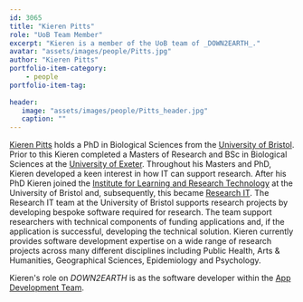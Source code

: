 ```yaml
---
id: 3065
title: "Kieren Pitts"
role: "UoB Team Member"
excerpt: "Kieren is a member of the UoB team of _DOWN2EARTH_."
avatar: "assets/images/people/Pitts.jpg"
author: "Kieren Pitts"
portfolio-item-category:
    - people
portfolio-item-tag:
    
header:
   image: "assets/images/people/Pitts_header.jpg"
   caption: ""
---
```


[Kieren Pitts](https://www.bristol.ac.uk/ilrt/people/kieren-m-pitts/index.html) holds a PhD in Biological Sciences from the [University of Bristol](https://www.bristol.ac.uk/). Prior to this Kieren completed a Masters of Research and BSc in Biological Sciences at the [University of Exeter](https://www.exeter.ac.uk/). Throughout his Masters and PhD, Kieren developed a keen interest in how IT can support research. After his PhD Kieren joined the [Institute for Learning and Research Technology](https://www.bristol.ac.uk/ilrt/) at the University of Bristol and, subsequently, this became [Research IT](https://www.bristol.ac.uk/research-it/). The Research IT team at the University of Bristol supports research projects by developing bespoke software required for research. The team support researchers with technical components of funding applications and, if the application is successful, developing the technical solution. Kieren currently provides software development expertise on a wide range of research projects across many different disciplines including Public Health, Arts & Humanities, Geographical Sciences, Epidemiology and Psychology.

Kieren's role on _DOWN2EARTH_ is as the software developer within the [App Development Team](../../../app_development/).


